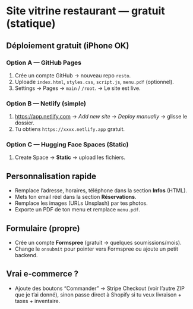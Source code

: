 # Site vitrine restaurant — gratuit (statique)

## Déploiement gratuit (iPhone OK)
### Option A — GitHub Pages
1) Crée un compte GitHub → nouveau repo `resto`.
2) Uploade `index.html`, `styles.css`, `script.js`, `menu.pdf` (optionnel).
3) Settings → Pages → `main` / `/root`. → Le site est live.

### Option B — Netlify (simple)
1) https://app.netlify.com → *Add new site* → *Deploy manually* → glisse le dossier.
2) Tu obtiens `https://xxxx.netlify.app` gratuit.

### Option C — Hugging Face Spaces (Static)
1) Create Space → **Static** → upload les fichiers.

## Personnalisation rapide
- Remplace l’adresse, horaires, téléphone dans la section **Infos** (HTML).
- Mets ton email réel dans la section **Réservations**.
- Remplace les images (URLs Unsplash) par tes photos.
- Exporte un PDF de ton menu et remplace `menu.pdf`.

## Formulaire (propre)
- Crée un compte **Formspree** (gratuit → quelques soumissions/mois).
- Change le `onsubmit` pour pointer vers Formspree ou ajoute un petit backend.

## Vrai e‑commerce ?
- Ajoute des boutons “Commander” → Stripe Checkout (voir l’autre ZIP que je t’ai donné),
  sinon passe direct à Shopify si tu veux livraison + taxes + inventaire.


